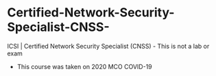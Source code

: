 # Certified-Network-Security-Specialist-CNSS-
ICSI | Certified Network Security Specialist (CNSS) - This is not a lab or exam

* This course was taken on 2020 MCO COVID-19
